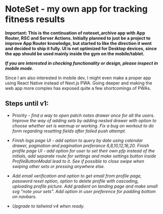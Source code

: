 # NoteSet - my own app for tracking fitness results

**Important: This is the continuation of noteset_archive app with App Router, RSC and Server Actions. Initially planned to just be a project to improve App Router knowledge, but started to like the direction it went and decided to ship it fully. UI is not optimized for Desktop devices, since the app should be used mainly inside the gym on the mobile/tablet.**

**_If you are interested in checking functionality or design, please inspect in mobile mode._**

Since I am also interested in mobile dev, I might even make a proper app using React Native instead of Next.js PWA. Going deeper and making the web app more complex has exposed quite a few shortcomings of PWAs.

## Steps until v1:

- Priority - _find a way to open patch notes drawer once for all the users. Improve the way of adding sets by adding nested drawer with option to choose whether set is warmup or working. Fix a bug on workout to do form regarding resetting fields after failed push attempt._

- _Finish logs page UI - add option to query by date using calendar drawer, pagination and pagination preferance 6,8,10,12,16,20. Finish profile page UI - add option for user to set their own pfp instead of the initials, add separate route for settings and make settings button inside ProfileButtonModal lead to it. See if possible to close swipe when swiping other sets or pressing anywhere else._

- _Add email verification and option to get email from profile page, password reset option, option to delete profile with cascading, uploading profile picture. Add gradient on landing page and make small svg "note your sets". Add option in user preference for padding bottom on navbars._

- _Upgrade to tailwind v4 when ready._

